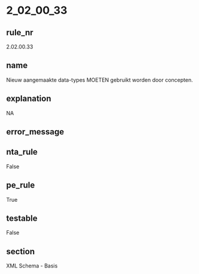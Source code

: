 # 2_02_00_33

## rule_nr
2.02.00.33

## name
Nieuw aangemaakte data-types MOETEN gebruikt worden door concepten.

## explanation
NA

## error_message


## nta_rule
False

## pe_rule
True

## testable
False

## section
XML Schema - Basis

